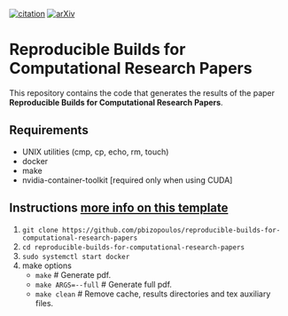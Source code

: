 [![citation](http://img.shields.io/badge/Citation-0091FF.svg)](https://scholar.google.com/scholar?q=Reconciler%3A%20A%20Workflow%20for%20Certifying%20Computational%20Research%20Reproducibility.%20arXiv%202020)
[![arXiv](http://img.shields.io/badge/cs.SE-arXiv%3A2005.12660-B31B1B.svg)](https://arxiv.org/abs/2005.12660)

# Reproducible Builds for Computational Research Papers
This repository contains the code that generates the results of the paper **Reproducible Builds for Computational Research Papers**.

## Requirements
- UNIX utilities (cmp, cp, echo, rm, touch)
- docker
- make
- nvidia-container-toolkit [required only when using CUDA]

## Instructions [more info on this template](https://github.com/pbizopoulos/cookiecutter-reproducible-builds-for-computational-research-papers)
1. `git clone https://github.com/pbizopoulos/reproducible-builds-for-computational-research-papers`
2. `cd reproducible-builds-for-computational-research-papers`
3. `sudo systemctl start docker`
4. make options
    * `make`             # Generate pdf.
    * `make ARGS=--full` # Generate full pdf.
    * `make clean`       # Remove cache, results directories and tex auxiliary files.
